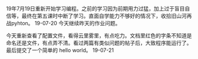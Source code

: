 19年7月19日重新开始学习编程。之前的学习因为前期用力过猛，加上过于盲目自信等，最终在第五课时中断了学习。直面自学能力不够好的情况下，收拾旧山河再战pyhton。
19-07-20 今天继续昨天的作业问题。

今天重新查看了配置文件，看得云里雾里，有点吃力。文档里红色的字条不知道是命名还是文件，有点弄不清。看过两篇有类似问题的帖子后，大致程序能运行了。最后提交了一个简单的 hello world。
19-07-21
